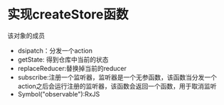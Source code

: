 # 实现createStore函数



该对象的成员
- dsipatch：分发一个action
- getState: 得到仓库中当前的状态
- replaceReducer:替换掉当前的reducer
- subscribe:注册一个监听器，监听器是一个无参函数，该函数当分发一个action之后会运行注册的监听器，该函数会返回一个函数，用于取消监听
- Symbol("observable"):RxJS


